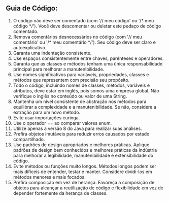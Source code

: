 
## Guia de Código: 

1. O código não deve ser comentado (com '// meu código' ou '/* meu código */'). Você deve descomentar ou deletar este pedaço de código comentado.
2. Remova comentários desnecessários no código (com '// meu comentário' ou '/* meu comentário */'). Seu código deve ser claro e autoexplicativo.
3. Garanta uma indentação consistente.
4. Use espaços consistentemente entre chaves, parênteses e operadores.
5. Garanta que as classes e métodos tenham uma única responsabilidade principal para melhorar a manutenibilidade.
6. Use nomes significativos para variáveis, propriedades, classes e métodos que representem com precisão seu propósito.
7. Todo o código, incluindo nomes de classes, métodos, variáveis e atributos, deve estar em inglês, pois somos uma empresa global. Não verifique o inglês no conteúdo ou valor de uma String.
8. Mantenha um nível consistente de abstração nos métodos para equilibrar a complexidade e a manutenibilidade. Se não, considere a extração para um novo método.
9. Evite usar importações curinga.
10. Use o operador == ao comparar valores enum.
11. Utilize apenas a versão 8 do Java para realizar suas análises.
12. Prefira objetos imutáveis para reduzir erros causados por estado compartilhado.
13. Use padrões de design apropriados e melhores práticas. Aplique padrões de design bem conhecidos e melhores práticas da indústria para melhorar a legibilidade, manutenibilidade e extensibilidade do código.
14. Evite métodos ou funções muito longos. Métodos longos podem ser mais difíceis de entender, testar e manter. Considere dividi-los em métodos menores e mais focados.
15. Prefira composição em vez de herança. Favoreça a composição de objetos para alcançar a reutilização de código e flexibilidade em vez de depender fortemente da herança de classes.
